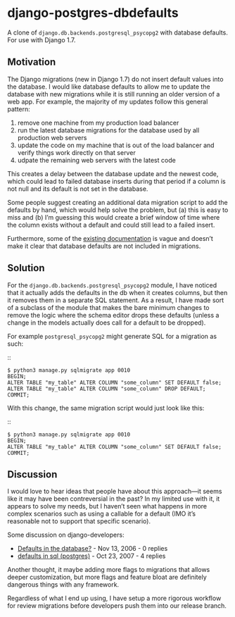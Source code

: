 django-postgres-dbdefaults
==========================

A clone of `django.db.backends.postgresql_psycopg2` with database defaults. For use with Django 1.7.

Motivation
----------

The Django migrations (new in Django 1.7) do not insert default values into the database. I would like database defaults to allow me to update the database with new migrations while it is still running an older version of a web app. For example, the majority of my updates follow this general pattern:

1.  remove one machine from my production load balancer
2.  run the latest database migrations for the database used by all production web servers
3.  update the code on my machine that is out of the load balancer and verify things work directly on that server
4.  udpate the remaining web servers with the latest code

This creates a delay between the database update and the newest code, which could lead to failed database inserts during that period if a column is not null and its default is not set in the database.

Some people suggest creating an additional data migration script to add the defaults by hand, which would help solve the problem, but (a) this is easy to miss and (b) I’m guessing this would create a brief window of time where the column exists without a default and could still lead to a failed insert.

Furthermore, some of the [existing documentation](https://docs.djangoproject.com/en/1.7/topics/migrations/#postgresql) is vague and doesn’t make it clear that database defaults are not included in migrations.

Solution
--------

For the `django.db.backends.postgresql_psycopg2` module, I have noticed that it actually adds the defaults in the db when it creates columns, but then it removes them in a separate SQL statement. As a result, I have made sort of a subclass of the module that makes the bare minimum changes to remove the logic where the schema editor drops these defaults (unless a change in the models actually does call for a default to be dropped).

For example `postgresql_psycopg2` might generate SQL for a migration as such:

::

    $ python3 manage.py sqlmigrate app 0010
    BEGIN;
    ALTER TABLE "my_table" ALTER COLUMN "some_column" SET DEFAULT false;
    ALTER TABLE "my_table" ALTER COLUMN "some_column" DROP DEFAULT;
    COMMIT;

With this change, the same migration script would just look like this:

::

    $ python3 manage.py sqlmigrate app 0010
    BEGIN;
    ALTER TABLE "my_table" ALTER COLUMN "some_column" SET DEFAULT false;
    COMMIT;

Discussion
----------

I would love to hear ideas that people have about this approach—it seems like it may have been contreversial in the past? In my limited use with it, it appears to solve my needs, but I haven’t seen what happens in more complex scenarios such as using a callable for a default (IMO it’s reasonable not to support that specific scenario).

Some discussion on django-developers:

*   [Defaults in the database?](https://groups.google.com/forum/#!searchin/django-developers/database$20defaults/django-developers/aQtt9fKHvjM/H59CaQycDSsJ) - Nov 13, 2006 - 0 replies
*   [defaults in sql (postgres)](https://groups.google.com/forum/#!searchin/django-developers/database$20defaults/django-developers/fHjzttZTkzc/oXbrpBa0dHAJ) - Oct 23, 2007 - 4 replies

Another thought, it maybe adding more flags to migrations that allows deeper customization, but more flags and feature bloat are definitely dangerous things with any framework.

Regardless of what I end up using, I have setup a more rigorous workflow for review migrations before developers push them into our release branch.
